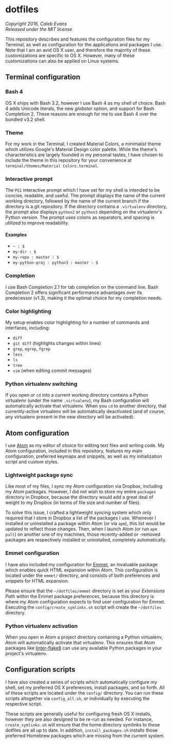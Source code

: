 # dotfiles
*Copyright 2016, Caleb Evans*  
*Released under the MIT license*

This repository describes and features the configuration files for my Terminal,
as well as configuration for the applications and packages I use. Note that I am
an avid OS X user, and therefore the majority of these customizations are
specific to OS X. However, many of these customizations can also be applied on
Linux systems.

## Terminal configuration

### Bash 4

OS X ships with Bash 3.2, however I use Bash 4 as my shell of choice. Bash 4
adds Unicode literals, the new *globstar* option, and support for Bash
Completion 2. These reasons are enough for me to use Bash 4 over the bundled
v3.2 shell.

### Theme

For my work in the Terminal, I created Material Colors, a minimalist theme which
utilizes Google's Material Design color palette. While the theme's
characteristics are largely founded in my personal tastes, I have chosen to
include the theme in this repository for your convenience at `terminal/themes/Material Colors.terminal`.

### Interactive prompt

The `PS1` interactive prompt which I have set for my shell is intended to be
concise, readable, and useful. The prompt displays the name of the current
working directory, followed by the name of the current branch if the directory
is a git repository. If the directory contains a `.virtualenv` directory, the
prompt also displays `python2` or `python3` depending on the virtualenv's Python
version. The prompt uses colons as separators, and spacing is utilized to
improve readability.

#### Examples

* `~ : $`
* `my-dir : $`
* `my-repo : master : $`
* `my-python-proj : python3 : master : $`

### Completion

I use Bash Completion 2.1 for tab completion on the command line. Bash
Completion 2 offers significant performance advantages over its predecessor
(v1.3), making it the optimal choice for my completion needs.

### Color highlighting

My setup enables color highlighting for a number of commands and interfaces,
including:

* `diff`
* `git diff` (highlights changes within lines)
* `grep`, `egrep`, `fgrep`
* `less`
* `ls`
* `tree`
* `vim` (when editing commit messages)

### Python virtualenv switching

If you open or `cd` into a current working directory contains a Python
virtualenv (under the name `.virtualenv`), my Bash configuration will
automatically activate that virtualenv. When you `cd` to another directory, that
currently-active virtualenv will be automatically deactivated (and of course,
any virtualenv present in the new directory will be activated).

## Atom configuration

I use [Atom](https://atom.io/) as my editor of choice for editing text files and
writing code. My Atom configuration, included in this repository, features my
main configuration, preferred keymaps and snippets, as well as my initialization
script and custom styles.

### Lightweight package sync

Like most of my files, I sync my Atom configuration via Dropbox, including my
Atom packages. However, I did not wish to store my entire `packages` directory
in Dropbox, because the directory would add a great deal of weight to my Dropbox
(in terms of file size and number of files).

To solve this issue, I crafted a lightweight syncing system which only required
that I store in Dropbox a list of the packages I use. Whenever I installed or
uninstalled a package within Atom (or via `apm`), this list would be updated to
reflect those changes. Then, when I launch Atom (or run `apm pull`) on another
one of my machines, those recently-added or -removed packages are respectively
installed or uninstalled, completely automatically.

### Emmet configuration

I have also included my configuration for [Emmet](http://emmet.io/), an
invaluable package which enables quick HTML expansion within Atom. This
configuration is located under the `emmet/` directory, and consists of both
preferences and snippets for HTML expansion.

Please ensure that the `~/dotfiles/emmet` directory is set as your *Extensions
Path* within the Emmet package preferences, because this directory is where my
Atom configuration expects to find user configuration for Emmet. Executing the
`config/create_symlinks.sh` script will create the `~/dotfiles` directory.

### Python virtualenv activation

When you open in Atom a project directory containing a Python virtualenv, Atom
will automatically activate that virtualenv. This ensures that Atom packages
like [linter-flake8](https://atom.io/packages/linter-flake8) can use any
available Python packages in your project's virtualenv.

## Configuration scripts

I have also created a series of scripts which automatically configure my shell,
set my preferred OS X preferences, install packages, and so forth. All of these
scripts are located under the `config/` directory. You can run these scripts
altogether via `config_all.sh`, or individually by executing the respective
script.

These scripts are generally useful for configuring fresh OS X installs, however
they are also designed to be re-run as needed. For instance,
`create_symlinks.sh` will ensure that the home directory symlinks to these
dotfiles are all up to date. In addition, `install_packages.sh` installs those
preferred Homebrew packages which are missing from the current system.
